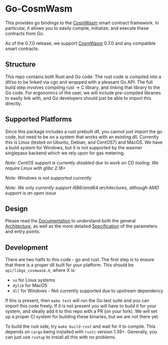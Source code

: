 # Go-CosmWasm

This provides go bindings to the [CosmWasm](https://github.com/CosmWasm/cosmwasm) smart
contract framework. In particular, it allows you to easily compile, initialize,
and execute these contracts from Go.

As of the 0.7.0 release, we support [CosmWasm](https://github.com/CosmWasm/cosmwasm) 0.7.0
and any compatible smart contracts.

## Structure

This repo contains both Rust and Go code. The rust code is compiled into a dll/so
to be linked via cgo and wrapped with a pleasant Go API. The full build step
involves compiling rust -> C library, and linking that library to the Go code.
For ergonomics of the user, we will include pre-compiled libraries to easily
link with, and Go developers should just be able to import this directly.

## Supported Platforms

Since this package includes a rust prebuilt dll, you cannot just import the go code,
but need to be on a system that works with an existing dll. Currently this is Linux
(tested on Ubuntu, Debian, and CentOS7) and MacOS. We have a build system for Windows,
but it is not supported by the wasmer singlepass backend which we rely upon for gas
metering.

*Note: CentOS support is currently disabled due to work on CD tooling. We require Linux with glibc 2.18+*

*Note: Windows is not supported currently*

*Note: We only currently support i686/amd64 architectures, although AMD support is an open issue*

## Design

Please read the [Documentation](./spec/Index.md) to understand both the general
[Architecture](./spec/Architecture.md), as well as the more detailed 
[Specification](./spec/Specification.md) of the parameters and entry points.

## Development

There are two halfs to this code - go and rust. The first step is to ensure that there is
a proper dll built for your platform. This should be `api/libgo_cosmwasm.X`, where X is:

* `so` for Linux systems
* `dylib` for MacOS
* `dll` for Windows - Not currently supported due to upstream dependency

If this is present, then `make test` will run the Go test suite and you can import this code freely.
If it is not present you will have to build it for your system, and ideally add it to this repo
with a PR (on your fork). We will set up a proper CI system for building these binaries,
but we are not there yet.

To build the rust side, try `make build-rust` and wait for it to compile. This depends on
`cargo` being installed with `rustc` version 1.39+. Generally, you can just use `rustup` to
install all this with no problems.
